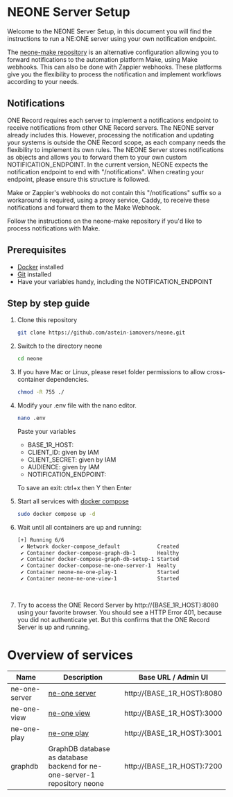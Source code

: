 # NEONE Server Setup

Welcome to the NEONE Server Setup, in this document you will find the instructions to run a NE:ONE server using your own notification endpoint.

The [neone-make repository](https://github.com/astein-iamovers/neone-make) is an alternative configuration allowing you to forward notifications to the automation platform Make, using Make webhooks. This can also be done with Zappier webhooks. These platforms give you the flexibility to process the notification and implement workflows according to your needs.

## Notifications

ONE Record requires each server to implement a notifications endpoint to receive notifications from other ONE Record servers. The NEONE server already includes this. However, processing the notification and updating your systems is outside the ONE Record scope, as each company needs the flexibility to implement its own rules.
The NEONE Server stores notifications as objects and allows you to forward them to your own custom NOTIFICATION_ENDPOINT. In the current version, NEONE expects the notification endpoint to end with "/notifications". When creating your endpoint, please ensure this structure is followed.

Make or Zappier's webhooks do not contain this "/notifications" suffix so a workaround is required, using a proxy service, Caddy, to receive these notifications and forward them to the Make Webhook.

Follow the instructions on the neone-make repository if you'd like to process notifications with Make.

## Prerequisites

- [Docker](https://docs.docker.com/get-docker/) installed
- [Git](https://git-scm.com/downloads) installed
- Have your variables handy, including the NOTIFICATION_ENDPOINT

## Step by step guide

1) Clone this repository
   ```bash
   git clone https://github.com/astein-iamovers/neone.git
   ```
2) Switch to the directory neone
   ```bash
   cd neone
   ```
3) If you have Mac or Linux, please reset folder permissions to allow cross-container dependencies.
   ```bash
   chmod -R 755 ./
   ```
4) Modify your .env file with the nano editor.
   ```bash
   nano .env
   ```
   Paste your variables
   - BASE_1R_HOST:
   - CLIENT_ID: given by IAM
   - CLIENT_SECRET: given by IAM
   - AUDIENCE: given by IAM
   - NOTIFICATION_ENDPOINT:
   
   To save an exit: ctrl+x then Y then Enter
5) Start all services with [docker compose](https://docs.docker.com/compose/)
   ```bash
   sudo docker compose up -d
   ```
6) Wait until all containers are up and running:
   ```bash
   [+] Running 6/6
    ✔ Network docker-compose_default            Created
    ✔ Container docker-compose-graph-db-1       Healthy
    ✔ Container docker-compose-graph-db-setup-1 Started
    ✔ Container docker-compose-ne-one-server-1  Healty
    ✔ Container neone-ne-one-play-1             Started
    ✔ Container neone-ne-one-view-1             Started
        
    
   ```
7) Try to access the ONE Record Server by http://{BASE_1R_HOST}:8080 using your favorite browser. 
   You should see a HTTP Error 401, because you did not authenticate yet. But this confirms that the ONE Record Server is up and running.

# Overview of services

| Name | Description | Base URL / Admin UI |
|-|-|-|
| ne-one-server | [ne-one server](https://git.openlogisticsfoundation.org/wg-digitalaircargo/ne-one) | http://{BASE_1R_HOST}:8080 |
| ne-one-view | [ne-one view](https://git.openlogisticsfoundation.org/wg-digitalaircargo/ne-one-view) | http://{BASE_1R_HOST}:3000 |
| ne-one-play | [ne-one play](https://github.com/aloccid-iata/neoneplay) | http://{BASE_1R_HOST}:3001 |
| graphdb | GraphDB database as database backend for ne-one-server-1 repository neone | http://{BASE_1R_HOST}:7200 |


